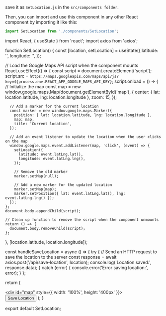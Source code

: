save it as `SetLocation.js` in the `src/components folder`.

Then, you can import and use this component in any other React component by importing it like this:
```js
import SetLocation from './components/SetLocation';
```

import React, { useState } from 'react';
import axios from 'axios';

function SetLocation() {
  const [location, setLocation] = useState({
    latitude: '',
    longitude: '',
  });

  // Load the Google Maps API script when the component mounts
  React.useEffect(() => {
    const script = document.createElement('script');
    script.src = `https://maps.googleapis.com/maps/api/js?key=${process.env.REACT_APP_GOOGLE_MAPS_API_KEY}`;
    script.onload = () => {
      // Initialize the map
      const map = new window.google.maps.Map(document.getElementById('map'), {
        center: { lat: location.latitude, lng: location.longitude },
        zoom: 15,
      });

      // Add a marker for the current location
      const marker = new window.google.maps.Marker({
        position: { lat: location.latitude, lng: location.longitude },
        map: map,
        title: 'Current location',
      });

      // Add an event listener to update the location when the user clicks on the map
      window.google.maps.event.addListener(map, 'click', (event) => {
        setLocation({
          latitude: event.latLng.lat(),
          longitude: event.latLng.lng(),
        });

        // Remove the old marker
        marker.setMap(null);

        // Add a new marker for the updated location
        marker.setMap(map);
        marker.setPosition({ lat: event.latLng.lat(), lng: event.latLng.lng() });
      });
    };
    document.body.appendChild(script);

    // Clean up function to remove the script when the component unmounts
    return () => {
      document.body.removeChild(script);
    };
  }, [location.latitude, location.longitude]);

  const handleSaveLocation = async () => {
    try {
      // Send an HTTP request to save the location to the server
      const response = await axios.post('/api/save-location', location);
      console.log('Location saved:', response.data);
    } catch (error) {
      console.error('Error saving location:', error);
    }
  };

  return (
    <div>
      <div id="map" style={{ width: '100%', height: '400px' }}></div>
      <button onClick={handleSaveLocation}>Save Location</button>
    </div>
  );
}

export default SetLocation;
